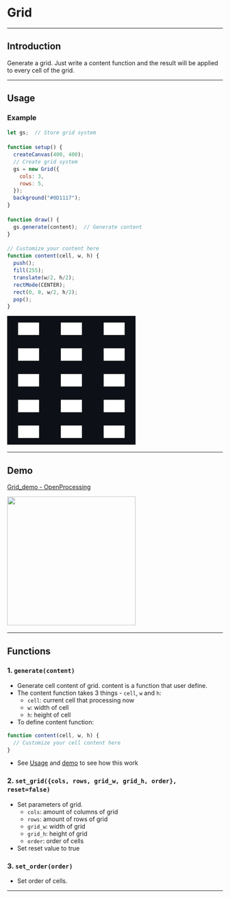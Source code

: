 # Grid

---

## Introduction
Generate a grid. Just write a content function and the result will be applied to every cell of the grid.

---

## Usage
### Example
```js
let gs;  // Store grid system

function setup() {
  createCanvas(400, 400);
  // Create grid system
  gs = new Grid({
    cols: 3,
    rows: 5,
  });
  background("#0D1117");
}

function draw() {
  gs.generate(content);  // Generate content
}

// Customize your content here
function content(cell, w, h) {
  push();
  fill(255);
  translate(w/2, h/2);
  rectMode(CENTER);
  rect(0, 0, w/2, h/2);
  pop();
}
```
<img src="https://github.com/ZRNOF/p5.js-Toolbox/blob/main/Grid/Grid/grid_example.png" width="300" height="300">

---

## Demo
[Grid_demo - OpenProcessing](https://openprocessing.org/sketch/1864179)

<img src="https://github.com/ZRNOF/p5.js-Toolbox/blob/main/Grid/Grid/grid_example_OpenProcessing.png" width="300" height="300">

---

## Functions
### 1. `generate(content)`
* Generate cell content of grid. content is a function that user define.
* The content function takes 3 things - `cell`, `w` and `h`:
  * `cell`: current cell that processing now
  * `w`: width of cell
  * `h`: height of cell
* To define content function:
```js
function content(cell, w, h) {
  // Customize your cell content here
}
```
* See [Usage](https://github.com/ZRNOF/p5.js-Toolbox/tree/main/Grid/Grid#usage) and [demo](https://openprocessing.org/sketch/1864179) to see how this work

### 2. `set_grid({cols, rows, grid_w, grid_h, order}, reset=false)`
* Set parameters of grid.
  * `cols`: amount of columns of grid
  * `rows`: amount of rows of grid
  * `grid_w`: width of grid
  * `grid_h`: height of grid
  * `order`: order of cells
* Set reset value to true 

### 3. `set_order(order)`
* Set order of cells.

---